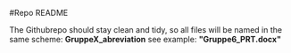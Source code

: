 #Repo README



The Githubrepo should stay clean and tidy, so all files will be named in the same scheme: **GruppeX_abreviation** see example: **"Gruppe6_PRT.docx"**